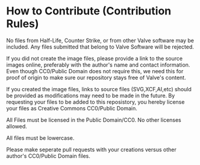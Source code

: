 # How to Contribute (Contribution Rules)

No files from Half-Life, Counter Strike, or from other Valve software may be included. Any files submitted that belong to Valve Software will be rejected.

If you did not create the image files, please provide a link to the source images online, preferably with the author's name and contact information.  
Even though CC0/Public Domain does not require this, we need this for proof of origin to make sure our repository stays free of Valve's content.

If you created the image files, links to source files (SVG,XCF,AI,etc) should be provided as modifications may need to be made in the future. By requesting your files to be added to this reposistory, you hereby license your files as Creative Commons CC0/Public Domain.

All Files must be licensed in the Public Domain/CC0. No other licenses allowed.

All files must be lowercase.

Please make seperate pull requests with your creations versus other author's CC0/Public Domain files.
